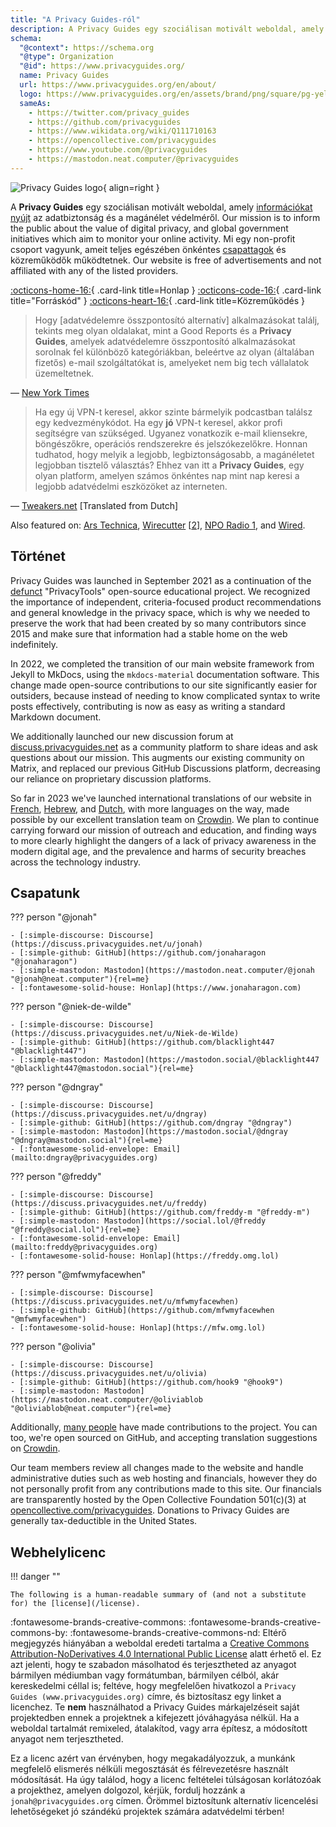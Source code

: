 ```yaml
---
title: "A Privacy Guides-ról"
description: A Privacy Guides egy szociálisan motivált weboldal, amely információkat nyújt az adatbiztonság és a magánélet védelméről.
schema:
  "@context": https://schema.org
  "@type": Organization
  "@id": https://www.privacyguides.org/
  name: Privacy Guides
  url: https://www.privacyguides.org/en/about/
  logo: https://www.privacyguides.org/en/assets/brand/png/square/pg-yellow.png
  sameAs:
    - https://twitter.com/privacy_guides
    - https://github.com/privacyguides
    - https://www.wikidata.org/wiki/Q111710163
    - https://opencollective.com/privacyguides
    - https://www.youtube.com/@privacyguides
    - https://mastodon.neat.computer/@privacyguides
---
```


![Privacy Guides logo](../assets/brand/png/square/pg-yellow.png){ align=right }

A **Privacy Guides** egy szociálisan motivált weboldal, amely [információkat nyújt](/kb) az adatbiztonság és a magánélet védelméről. Our mission is to inform the public about the value of digital privacy, and global government initiatives which aim to monitor your online activity. Mi egy non-profit csoport vagyunk, ameit teljes egészében önkéntes [csapattagok](https://discuss.privacyguides.net/g/team) és közreműködők működtetnek. Our website is free of advertisements and not affiliated with any of the listed providers.

[:octicons-home-16:](https://www.privacyguides.org/){ .card-link title=Honlap }
[:octicons-code-16:](https://github.com/privacyguides/privacyguides.org){ .card-link title="Forráskód" }
[:octicons-heart-16:](donate.md){ .card-link title=Közreműködés }

> Hogy [adatvédelemre összpontosító alternatív] alkalmazásokat találj, tekints meg olyan oldalakat, mint a Good Reports és a **Privacy Guides**, amelyek adatvédelemre összpontosító alkalmazásokat sorolnak fel különböző kategóriákban, beleértve az olyan (általában fizetős) e-mail szolgáltatókat is, amelyeket nem big tech vállalatok üzemeltetnek.

— [New York Times](https://www.nytimes.com/wirecutter/guides/online-security-social-media-privacy/)

> Ha egy új VPN-t keresel, akkor szinte bármelyik podcastban találsz egy kedvezménykódot. Ha egy **jó** VPN-t keresel, akkor profi segítségre van szükséged. Ugyanez vonatkozik e-mail kliensekre, böngészőkre, operációs rendszerekre és jelszókezelőkre. Honnan tudhatod, hogy melyik a legjobb, legbiztonságosabb, a magánéletet legjobban tisztelő választás? Ehhez van itt a **Privacy Guides**, egy olyan platform, amelyen számos önkéntes nap mint nap keresi a legjobb adatvédelmi eszközöket az interneten.

— [Tweakers.net](https://tweakers.net/reviews/10568/op-zoek-naar-privacyvriendelijke-tools-niek-de-wilde-van-privacy-guides.html) [Translated from Dutch]

Also featured on: [Ars Technica](https://arstechnica.com/gadgets/2022/02/is-firefox-ok/), [Wirecutter](https://www.nytimes.com/wirecutter/guides/practical-guide-to-securing-windows-pc/) [[2](https://www.nytimes.com/wirecutter/guides/practical-guide-to-securing-your-mac/)], [NPO Radio 1](https://www.nporadio1.nl/nieuws/binnenland/8eaff3a2-8b29-4f63-9b74-36d2b28b1fe1/ooit-online-eens-wat-doms-geplaatst-ga-jezelf-eens-googlen-en-kijk-dan-wat-je-tegenkomt), and [Wired](https://www.wired.com/story/firefox-mozilla-2022/).

## Történet

Privacy Guides was launched in September 2021 as a continuation of the [defunct](privacytools.md) "PrivacyTools" open-source educational project. We recognized the importance of independent, criteria-focused product recommendations and general knowledge in the privacy space, which is why we needed to preserve the work that had been created by so many contributors since 2015 and make sure that information had a stable home on the web indefinitely.

In 2022, we completed the transition of our main website framework from Jekyll to MkDocs, using the `mkdocs-material` documentation software. This change made open-source contributions to our site significantly easier for outsiders, because instead of needing to know complicated syntax to write posts effectively, contributing is now as easy as writing a standard Markdown document.

We additionally launched our new discussion forum at [discuss.privacyguides.net](https://discuss.privacyguides.net/) as a community platform to share ideas and ask questions about our mission. This augments our existing community on Matrix, and replaced our previous GitHub Discussions platform, decreasing our reliance on proprietary discussion platforms.

So far in 2023 we've launched international translations of our website in [French](/fr/), [Hebrew](/he/), and [Dutch](/nl/), with more languages on the way, made possible by our excellent translation team on [Crowdin](https://crowdin.com/project/privacyguides). We plan to continue carrying forward our mission of outreach and education, and finding ways to more clearly highlight the dangers of a lack of privacy awareness in the modern digital age, and the prevalence and harms of security breaches across the technology industry.

## Csapatunk

??? person "@jonah"

    - [:simple-discourse: Discourse](https://discuss.privacyguides.net/u/jonah)
    - [:simple-github: GitHub](https://github.com/jonaharagon "@jonaharagon")
    - [:simple-mastodon: Mastodon](https://mastodon.neat.computer/@jonah "@jonah@neat.computer"){rel=me}
    - [:fontawesome-solid-house: Honlap](https://www.jonaharagon.com)

??? person "@niek-de-wilde"

    - [:simple-discourse: Discourse](https://discuss.privacyguides.net/u/Niek-de-Wilde)
    - [:simple-github: GitHub](https://github.com/blacklight447 "@blacklight447")
    - [:simple-mastodon: Mastodon](https://mastodon.social/@blacklight447 "@blacklight447@mastodon.social"){rel=me}

??? person "@dngray"

    - [:simple-discourse: Discourse](https://discuss.privacyguides.net/u/dngray)
    - [:simple-github: GitHub](https://github.com/dngray "@dngray")
    - [:simple-mastodon: Mastodon](https://mastodon.social/@dngray "@dngray@mastodon.social"){rel=me}
    - [:fontawesome-solid-envelope: Email](mailto:dngray@privacyguides.org)

??? person "@freddy"

    - [:simple-discourse: Discourse](https://discuss.privacyguides.net/u/freddy)
    - [:simple-github: GitHub](https://github.com/freddy-m "@freddy-m")
    - [:simple-mastodon: Mastodon](https://social.lol/@freddy "@freddy@social.lol"){rel=me}
    - [:fontawesome-solid-envelope: Email](mailto:freddy@privacyguides.org)
    - [:fontawesome-solid-house: Honlap](https://freddy.omg.lol)

??? person "@mfwmyfacewhen"

    - [:simple-discourse: Discourse](https://discuss.privacyguides.net/u/mfwmyfacewhen)
    - [:simple-github: GitHub](https://github.com/mfwmyfacewhen "@mfwmyfacewhen")
    - [:fontawesome-solid-house: Honlap](https://mfw.omg.lol)

??? person "@olivia"

    - [:simple-discourse: Discourse](https://discuss.privacyguides.net/u/olivia)
    - [:simple-github: GitHub](https://github.com/hook9 "@hook9")
    - [:simple-mastodon: Mastodon](https://mastodon.neat.computer/@oliviablob "@oliviablob@neat.computer"){rel=me}

Additionally, [many people](https://github.com/privacyguides/privacyguides.org/graphs/contributors) have made contributions to the project. You can too, we're open sourced on GitHub, and accepting translation suggestions on [Crowdin](https://crowdin.com/project/privacyguides).

Our team members review all changes made to the website and handle administrative duties such as web hosting and financials, however they do not personally profit from any contributions made to this site. Our financials are transparently hosted by the Open Collective Foundation 501(c)(3) at [opencollective.com/privacyguides](https://opencollective.com/privacyguides). Donations to Privacy Guides are generally tax-deductible in the United States.

## Webhelylicenc

!!! danger ""

    The following is a human-readable summary of (and not a substitute for) the [license](/license).

:fontawesome-brands-creative-commons: :fontawesome-brands-creative-commons-by: :fontawesome-brands-creative-commons-nd: Eltérő megjegyzés hiányában a weboldal eredeti tartalma a [Creative Commons Attribution-NoDerivatives 4.0 International Public License](https://github.com/privacyguides/privacyguides.org/blob/main/LICENSE) alatt érhető el. Ez azt jelenti, hogy te szabadon másolhatod és terjesztheted az anyagot bármilyen médiumban vagy formátumban, bármilyen célból, akár kereskedelmi céllal is; feltéve, hogy megfelelően hivatkozol a `Privacy Guides (www.privacyguides.org)` címre, és biztosítasz egy linket a licenchez. Te **nem** használhatod a Privacy Guides márkajelzéseit saját projektedben ennek a projektnek a kifejezett jóváhagyása nélkül. Ha a weboldal tartalmát remixeled, átalakítod, vagy arra építesz, a módosított anyagot nem terjesztheted.

Ez a licenc azért van érvényben, hogy megakadályozzuk, a munkánk megfelelő elismerés nélküli megosztását és félrevezetésre használt módosítását. Ha úgy találod, hogy a licenc feltételei túlságosan korlátozóak a projekthez, amelyen dolgozol, kérjük, fordulj hozzánk a `jonah@privacyguides.org` címen. Örömmel biztosítunk alternatív licencelési lehetőségeket jó szándékú projektek számára adatvédelmi térben!
